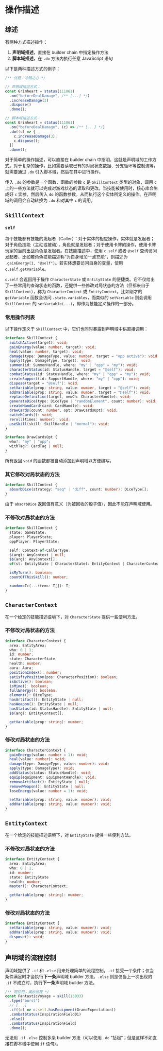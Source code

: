 # 操作描述

## 综述

有两种方式描述操作：
1. **声明域描述**，直接在 builder chain 中指定操作方法
2. **脚本域描述**，在 `.do` 方法内执行任意 JavaScript 语句

以下是两种描述方式的例子：

```ts
/** 优菈：冷酷之心 */

// 声明域描述方式：
const Grimheart = status(111061)
  .on("beforeDealDamage", /** [...] */)
  .increaseDamage(3)
  .dispose()
  .done();

// 脚本域描述方式：
const Grimheart = status(111061)
  .on("beforeDealDamage", (c) => /** [...] */)
  .do((c) => {
    c.increaseDamage(3);
    c.dispose();
  })
  .done();
```

对于简单的操作描述，可以直接在 builder chain 中指明，这就是声明域的工作方式。对于复杂的操作，比如需要读取已有的对局状态数据、分支循环等控制流等，就需要通过 `.do` 引入脚本域，然后在其中进行操作。

传入 `.do` 的参数是一个函数，函数的参数 `c` 是 `SkillContext` 类型的对象，调用 `c` 上的一些方法就可以完成对游戏状态的读取和更改。当技能被使用时，核心库会生成好 `c` 实参，然后传入 `do` 的函数参数，从而执行这个实体所定义的操作。在声明域的调用会自动转换为 `.do` 和对其中 `c` 的调用。

## `SkillContext`

### `self`

每个技能都有技能的发起者（Caller）：对于实体的相应操作，实体就是发起者；对于角色技能（主动或被动），角色就是发起者；对于使用卡牌的操作，使用卡牌玩家的当前出战角色是发起者。在技能描述中，使用 `c.self` 或者 `@self` 查询访问发起者。比如若角色技能描述称“为自身增加一点充能”，则描述为 `.gainEnergy(1, "@self")`。若实体想要访问自身的变量，使用 `c.self.getVariable`。

`c.self` 会返回用于操作 `CharacterState` 或 `EntityState` 的便捷类。它不仅给出了一些常用的查询状态的函数，还提供一些修改对局状态的方法（但都来自于 `SkillContext`），称为 `CharacterContext` 或 `EntityContext`。比如刚才的 `getVariable` 函数会访问 `.state.variables`，而类似的 `setVariable` 则会调用 `SkillContext` 的 `setVariable(...)`，即作为技能定义操作的一部分。

### 常用操作列表

以下操作定义于 `SkillContext` 中，它们也同时暴露到声明域中供直接调用：

```ts
interface SkillContext {
  switchActive(target): void;
  gainEnergy(value: number, target): void;
  heal(value: number, target): void;
  damage(type: DamageType, value: number, target = "opp active"): void;
  apply(type: DamageType, target): void;
  summon(id: SummonHandle, where: "my" | "opp" = "my"): void;
  characterStatus(id: StatusHandle, target = "@self"): void;
  combatStatus(id: StatusHandle, where: "my" | "opp" = "my"): void;
  createSupport(id: SupportHandle, where: "my" | "opp"): void;
  dispose(target = "@self"): void;
  setVariable(prop: string, value: number, target = "@self"): void;
  addVariable(prop: string, value: number, target = "@self"): void;
  replaceDefinition(target, newCh: CharacterHandle): void;
  generateDice(type: DiceType | "randomElement", count: number): void;
  createHandCard(card: CardHandle): void;
  drawCards(count: number, opt: DrawCardsOpt): void;
  switchCards(): void;
  reroll(times: number): void;
  useSkill(skill: SkillHandle | "normal"): void;
}

interface DrawCardsOpt {
  who?: "my" | "opp";
  withTag?: CardTag | null;
}
```

所有返回 `void` 的函数都被自动添加到声明域以方便编写。

### 其它修改对局状态的方法

```ts
interface SkillContext {
  absorbDice(strategy: "seq" | "diff", count: number): DiceType[];
}
```

由于 `absorbDice` 返回值有意义（为被回收的骰子值），因此不能在声明域使用。

### 不修改对局状态的方法

```ts
interface SkillContext {
  state: GameState;
  player: PlayerState;
  oppPlayer: PlayerState;

  self: Context-of-CallerType;
  $(arg): AnyContext | null;
  $$(arg): AnyContext[];
  of(st: EntityState | CharacterState): EntityContext | CharacterContext;

  isMyTurn(): boolean;
  countOfThisSkill(): number;

  random<T>(...items: T[]): T;
}
```


## `CharacterContext`

在一个给定的技能描述语境下，对 `CharacterState` 提供一些便利方法。

### 不修改对局状态的方法

```ts
interface CharacterContext {
  area: EntityArea;
  who: 0 | 1;
  id: number;
  state: CharacterState
  health: number;
  aura: Aura;
  positionIndex(): number;
  satisftyPosition(pos: CharacterPosition): boolean;
  isActive(): boolean;
  isMine(): boolean;
  fullEnergy(): boolean;
  element(): DiceType;
  hasArtifact(): EntityState | null;
  hasWeapon(): EntityState | null;
  hasStatus(id: StatusHandle): EntityState | null;
  $$(arg): EntityContext[];

  getVariable(prop: string): number;
}
```

### 修改对局状态的方法

```ts
interface CharacterContext {
  gainEnergy(value: number = 1): void;
  heal(value: number): void;
  damage(type: DamageType, value: number): void;
  apply(type: DamageType): void;
  addStatus(status: StatusHandle): void;
  equip(equipment: EquipmentHandle): void;
  removeArtifact(): EntityState | null;
  removeWeapon(): EntityState | null;
  loseEnergy(value: number = 1): void;

  setVariable(prop: string, value: number): void;
  addVariable(prop: string, value: number): void;
}
```

## `EntityContext`

在一个给定的技能描述语境下，对 `EntityState` 提供一些便利方法。

### 不修改对局状态的方法

```ts
interface EntityContext {
  area: EntityArea;
  who: 0 | 1;
  id: number;
  state: EntityState
  health: number;
  master(): CharacterContext;

  getVariable(prop: string): number;
}
```

### 修改对局状态的方法

```ts
interface EntityContext {
  setVariable(prop: string, value: number): void;
  addVariable(prop: string, value: number): void;
  dispose(): void;
}
```

## 声明域的流程控制

声明域提供了 `.if` 和 `.else` 用来处理简单的流程控制。`.if` 接受一个条件；仅当条件满足时才会执行**下一条**声明域 builder 方法。`.else` 则是仅当上一次出现的 `.if` 不成立时，执行**下一条**声明域 builder 方法。

```ts
/** 班尼特：美妙旅程 */
const FantasticVoyage = skill(13033)
  .type("burst")
  // [...]
  .if((c) => c.self.hasEquipment(GrandExpectation))
  .combatStatus(InspirationField01)
  .else()
  .combatStatus(InspirationField)
  .done();
```

无法用 `.if` `.else` 控制多条 builder 方法（可以使用 `.do` “括起”；但是这样不如直接在脚本域中使用 `if` 语句）。
